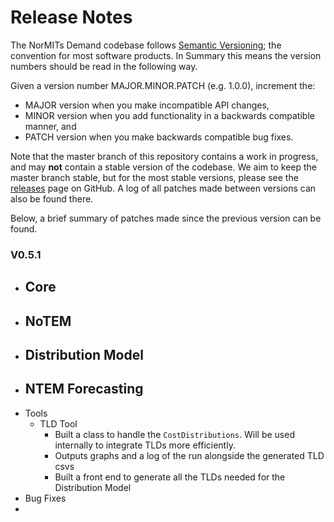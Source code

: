 # Release Notes

The NorMITs Demand codebase follows [Semantic Versioning](https://semver.org/); the convention
for most software products. In Summary this means the version numbers should be read in the
following way.

Given a version number MAJOR.MINOR.PATCH (e.g. 1.0.0), increment the:

- MAJOR version when you make incompatible API changes,
- MINOR version when you add functionality in a backwards compatible manner, and
- PATCH version when you make backwards compatible bug fixes.

Note that the master branch of this repository contains a work in progress, and  may **not**
contain a stable version of the codebase. We aim to keep the master branch stable, but for the
most stable versions, please see the
[releases](https://github.com/Transport-for-the-North/NorMITs-Demand/releases)
page on GitHub. A log of all patches made between versions can also be found
there.

Below, a brief summary of patches made since the previous version can be found.

### V0.5.1
- Core
  - 
- NoTEM
  - 
- Distribution Model
  - 
- NTEM Forecasting
  - 
- Tools
  - TLD Tool
    - Built a class to handle the `CostDistributions`. Will be used internally to integrate 
      TLDs more efficiently.
    - Outputs graphs and a log of the run alongside the generated TLD csvs
    - Built a front end to generate all the TLDs needed for the Distribution Model
- Bug Fixes
- 
